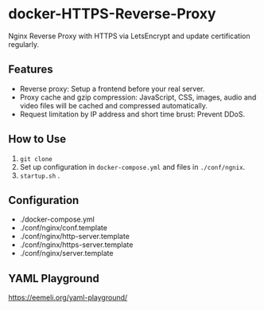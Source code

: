# docker-HTTPS-Reverse-Proxy
Nginx Reverse Proxy with HTTPS via LetsEncrypt and update certification regularly.

## Features

- Reverse proxy: Setup a frontend before your real server.
- Proxy cache and gzip compression: JavaScript, CSS, images, audio and video files will be cached and compressed automatically.
- Request limitation by IP address and short time brust: Prevent DDoS.

## How to Use

1. `git clone`
2. Set up configuration in `docker-compose.yml` and files in `./conf/ngnix`.
3. `startup.sh` .

## Configuration

- ./docker-compose.yml
- ./conf/nginx/conf.template
- ./conf/nginx/http-server.template
- ./conf/nginx/https-server.template
- ./conf/nginx/server.template

## YAML Playground

https://eemeli.org/yaml-playground/